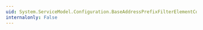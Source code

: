 ```yaml
---
uid: System.ServiceModel.Configuration.BaseAddressPrefixFilterElementCollection.#ctor
internalonly: False
---
```

